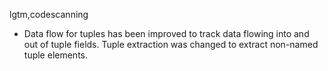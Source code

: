 lgtm,codescanning
* Data flow for tuples has been improved to track data flowing into and out of
tuple fields. Tuple extraction was changed to extract non-named tuple elements.
